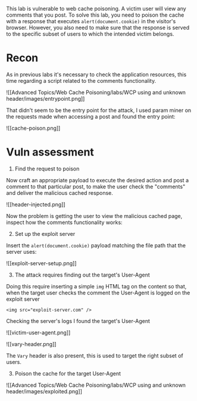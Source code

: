 This lab is vulnerable to web cache poisoning. A victim user will view any comments that you post. To solve this lab, you need to poison the cache with a response that executes `alert(document.cookie)` in the visitor's browser. However, you also need to make sure that the response is served to the specific subset of users to which the intended victim belongs.

# Recon

As in previous labs it's necessary to check the application resources, this time regarding a script related to the comments functionality.

![[Advanced Topics/Web Cache Poisoning/labs/WCP using and unknown header/images/entrypoint.png]]

That didn't seem to be the entry point for the attack, I used param miner on the requests made when accessing a post and found the entry point:

![[cache-poison.png]]

# Vuln assessment

1. Find the request to poison

Now craft an appropriate payload to execute the desired action and post a comment to that particular post, to make the user check the "comments" and deliver the malicious cached response.

![[header-injected.png]]

Now the problem is getting the user to view the malicious cached page, inspect how the comments functionality works:

2. Set up the exploit server

Insert the `alert(document.cookie)` payload matching the file path that the server uses:

![[exploit-server-setup.png]]


3. The attack requires finding out the target's User-Agent

Doing this require inserting a simple `img` HTML tag on the content so that, when the target user checks the comment the User-Agent is logged on the exploit server

```
<img src="exploit-server.com" />
```


Checking the server's logs I found the target's User-Agent

![[victim-user-agent.png]]


![[vary-header.png]]

The `Vary` header is also present, this is used to target the right subset of users.


3. Poison the cache for the target User-Agent

![[Advanced Topics/Web Cache Poisoning/labs/WCP using and unknown header/images/exploited.png]]